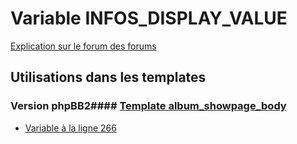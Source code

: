 # Variable INFOS_DISPLAY_VALUE
[Explication sur le forum des forums](http://forum.forumactif.com/t294113-listing-des-variables#INFOS_DISPLAY_VALUE)
## Utilisations dans les templates
### Version phpBB2#### [Template album_showpage_body](subsilver/album_showpage_body.md)
* [Variable à la ligne 266](../subsilver/album_showpage_body.tpl#L266)